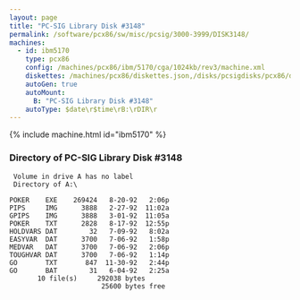 ```yaml
---
layout: page
title: "PC-SIG Library Disk #3148"
permalink: /software/pcx86/sw/misc/pcsig/3000-3999/DISK3148/
machines:
  - id: ibm5170
    type: pcx86
    config: /machines/pcx86/ibm/5170/cga/1024kb/rev3/machine.xml
    diskettes: /machines/pcx86/diskettes.json,/disks/pcsigdisks/pcx86/diskettes.json
    autoGen: true
    autoMount:
      B: "PC-SIG Library Disk #3148"
    autoType: $date\r$time\rB:\rDIR\r
---
```


{% include machine.html id="ibm5170" %}

### Directory of PC-SIG Library Disk #3148

     Volume in drive A has no label
     Directory of A:\

    POKER    EXE    269424   8-20-92   2:06p
    PIPS     IMG      3888   2-27-92  11:02a
    GPIPS    IMG      3888   3-01-92  11:05a
    POKER    TXT      2828   8-17-92  12:55p
    HOLDVARS DAT        32   7-09-92   8:02a
    EASYVAR  DAT      3700   7-06-92   1:58p
    MEDVAR   DAT      3700   7-06-92   2:06p
    TOUGHVAR DAT      3700   7-06-92   1:14p
    GO       TXT       847  11-30-92   2:44p
    GO       BAT        31   6-04-92   2:25a
           10 file(s)     292038 bytes
                           25600 bytes free
